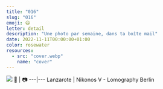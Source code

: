 ```yaml
---
title: "016"
slug: "016"
emoji: 😃
letter: detail
description: "Une photo par semaine, dans ta boîte mail"
date: 2022-11-11T00:00:00+01:00
color: rosewater
resources:
  - src: "cover.webp"
    name: "cover"
---
```

![](cover)
📍 | 📷
---|---
Lanzarote | Nikonos V - Lomography Berlin

